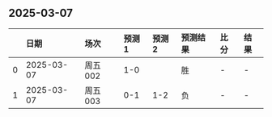 

## 2025-03-07

|    | 日期         | 场次    | 预测1   | 预测2   | 预测结果   | 比分   | 结果   |
|---:|:-----------|:------|:------|:------|:-------|:-----|:-----|
|  0 | 2025-03-07 | 周五002 | 1-0   |       | 胜      | -    | -    |
|  1 | 2025-03-07 | 周五003 | 0-1   | 1-2   | 负      | -    | -    |

